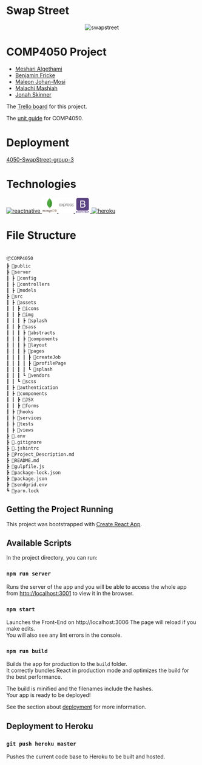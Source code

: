 # Swap Street
<p align="center">
    <img src="swapstreet.gif" alt="swapstreet"/>
</p>
  
# COMP4050 Project
- [Meshari Algethami](https://www.linkedin.com/in/meshari-algethami-6076671b3/)
- [Benjamin Fricke](https://www.linkedin.com/in/ben-fricke/)
- [Maleon Johan-Mosi](https://www.linkedin.com/in/leon-jm/)
- [Malachi Mashiah](https://www.linkedin.com/in/malachi-mashiah/)
- [Jonah Skinner](https://www.linkedin.com/in/jonah-skinner/)

The [Trello board](https://trello.com/b/40TmiuF2/4050-project) for this project.

The [unit guide](https://unitguides.mq.edu.au/unit_offerings/129584/unit_guide) for COMP4050.

# Deployment
[4050-SwapStreet-group-3](https://infinite-refuge-32502.herokuapp.com/)

# Technologies

<p align="left"> 
    <p>   <a href="https://reactnative.dev/" target="_blank"> <img src="https://reactnative.dev/img/header_logo.svg" alt="reactnative" width="40" height="40" /> </a>
      <a href="https://www.mongodb.com/" target="_blank"> <img src="https://raw.githubusercontent.com/devicons/devicon/master/icons/mongodb/mongodb-original-wordmark.svg" alt="mongodb" width="40" height="40" />
 <a href="https://expressjs.com" target="_blank"> <img src="https://raw.githubusercontent.com/devicons/devicon/master/icons/express/express-original-wordmark.svg" alt="express" width="40" height="40" /> </a>
  <a href="https://getbootstrap.com" target="_blank"> <img src="https://raw.githubusercontent.com/devicons/devicon/master/icons/bootstrap/bootstrap-plain-wordmark.svg" alt="bootstrap" width="40" height="40" /> </a> <a href="https://heroku.com" target="_blank"> <img src="https://www.vectorlogo.zone/logos/heroku/heroku-icon.svg" alt="heroku" width="40" height="40" /> </a>
</p>
    
# File Structure
  ```

📦COMP4050
 ┣ 📂public
 ┣ 📂server
 ┃ ┣ 📂config
 ┃ ┣ 📂controllers
 ┃ ┣ 📂models
 ┣ 📂src
 ┃ ┣ 📂assets
 ┃ ┃ ┣ 📂icons
 ┃ ┃ ┣ 📂img
 ┃ ┃ ┃ ┣ 📂splash
 ┃ ┃ ┣ 📂sass
 ┃ ┃ ┃ ┣ 📂abstracts
 ┃ ┃ ┃ ┣ 📂components
 ┃ ┃ ┃ ┣ 📂layout
 ┃ ┃ ┃ ┣ 📂pages
 ┃ ┃ ┃ ┃ ┣ 📂createJob
 ┃ ┃ ┃ ┃ ┣ 📂profilePage
 ┃ ┃ ┃ ┃ ┗ 📂splash
 ┃ ┃ ┃ ┗ 📂vendors
 ┃ ┃ ┗ 📂scss
 ┃ ┣ 📂authentication
 ┃ ┣ 📂components
 ┃ ┃ ┣ 📂JSX
 ┃ ┃ ┣ 📂forms
 ┃ ┣ 📂hooks
 ┃ ┣ 📂services
 ┃ ┣ 📂tests
 ┃ ┣ 📂views
 ┣ 📜.env
 ┣ 📜.gitignore
 ┣ 📜.jshintrc
 ┣ 📜Project_Description.md
 ┣ 📜README.md
 ┣ 📜gulpfile.js
 ┣ 📜package-lock.json
 ┣ 📜package.json
 ┣ 📜sendgrid.env
 ┗ 📜yarn.lock
 ``` 
## Getting the Project Running

This project was bootstrapped with [Create React App](https://github.com/facebook/create-react-app).

## Available Scripts

In the project directory, you can run:

### `npm run server`

Runs the server of the app and you will be able to access the whole app from 
[http://localhost:3001](http://localhost:3001) to view it in the browser.



### `npm start`

Launches the Front-End on http://localhost:3006
The page will reload if you make edits.\
You will also see any lint errors in the console.

### `npm run build`

Builds the app for production to the `build` folder.\
It correctly bundles React in production mode and optimizes the build for the best performance.

The build is minified and the filenames include the hashes.\
Your app is ready to be deployed!

See the section about [deployment](https://facebook.github.io/create-react-app/docs/deployment) for more information.

## Deployment to Heroku 

### `git push heroku master`

Pushes the current code base to Heroku to be built and hosted. 
